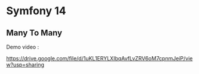 <h1>Symfony 14</h1>
<h2>Many To Many</h2>

<p>Demo video :</p>
<a href="https://drive.google.com/file/d/1uKL1ERYLXIbqAvfLvZRV6oM7cpnmJeiP/view?usp=sharing">
https://drive.google.com/file/d/1uKL1ERYLXIbqAvfLvZRV6oM7cpnmJeiP/view?usp=sharing
</a>